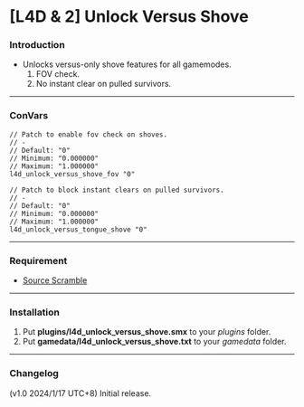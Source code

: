 # [L4D & 2] Unlock Versus Shove

### Introduction
- Unlocks versus-only shove features for all gamemodes.
	1. FOV check.
	2. No instant clear on pulled survivors.

<hr>

### ConVars
```
// Patch to enable fov check on shoves.
// -
// Default: "0"
// Minimum: "0.000000"
// Maximum: "1.000000"
l4d_unlock_versus_shove_fov "0"

// Patch to block instant clears on pulled survivors.
// -
// Default: "0"
// Minimum: "0.000000"
// Maximum: "1.000000"
l4d_unlock_versus_tongue_shove "0"
```

<hr>

### Requirement
- [Source Scramble](https://forums.alliedmods.net/showthread.php?t=317175)

<hr>

### Installation
1. Put **plugins/l4d_unlock_versus_shove.smx** to your _plugins_ folder.
2. Put **gamedata/l4d_unlock_versus_shove.txt** to your _gamedata_ folder.

<hr>

### Changelog
(v1.0 2024/1/17 UTC+8) Initial release.
